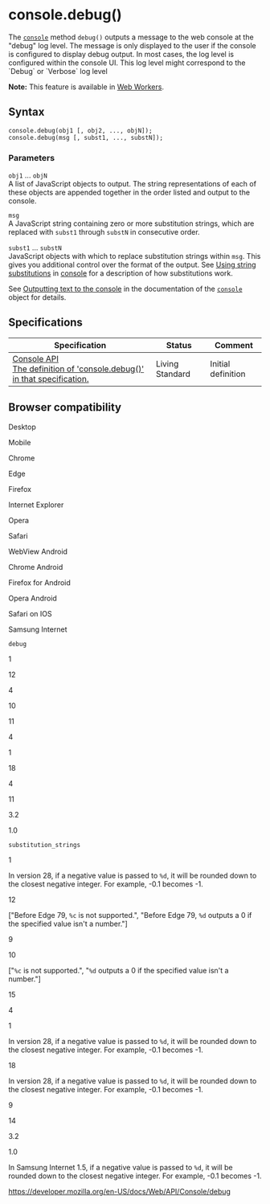 # console.debug()

The [`console`](../console) method `debug()` outputs a message to the web console at the "debug" log level. The message is only displayed to the user if the console is configured to display debug output. In most cases, the log level is configured within the console UI. This log level might correspond to the \`Debug\` or \`Verbose\` log level

**Note:** This feature is available in [Web Workers](../web_workers_api).

## Syntax

    console.debug(obj1 [, obj2, ..., objN]);
    console.debug(msg [, subst1, ..., substN]);

### Parameters

`obj1` ... `objN`  
A list of JavaScript objects to output. The string representations of each of these objects are appended together in the order listed and output to the console.

`msg`  
A JavaScript string containing zero or more substitution strings, which are replaced with `subst1` through `substN` in consecutive order.

`subst1` ... `substN`  
JavaScript objects with which to replace substitution strings within `msg`. This gives you additional control over the format of the output. See [Using string substitutions](../console#using_string_substitutions) in [console](../console) for a description of how substitutions work.

See [Outputting text to the console](../console#outputting_text_to_the_console) in the documentation of the [`console`](../console) object for details.

## Specifications

<table><thead><tr class="header"><th>Specification</th><th>Status</th><th>Comment</th></tr></thead><tbody><tr class="odd"><td><a href="https://console.spec.whatwg.org/#debug">Console API<br />
<span class="small">The definition of 'console.debug()' in that specification.</span></a></td><td><span class="spec-living">Living Standard</span></td><td>Initial definition</td></tr></tbody></table>

## Browser compatibility

Desktop

Mobile

Chrome

Edge

Firefox

Internet Explorer

Opera

Safari

WebView Android

Chrome Android

Firefox for Android

Opera Android

Safari on IOS

Samsung Internet

`debug`

1

12

4

10

11

4

1

18

4

11

3.2

1.0

`substitution_strings`

1

In version 28, if a negative value is passed to `%d`, it will be rounded down to the closest negative integer. For example, -0.1 becomes -1.

12

\["Before Edge 79, `%c` is not supported.", "Before Edge 79, `%d` outputs a 0 if the specified value isn't a number."\]

9

10

\["`%c` is not supported.", "`%d` outputs a 0 if the specified value isn't a number."\]

15

4

1

In version 28, if a negative value is passed to `%d`, it will be rounded down to the closest negative integer. For example, -0.1 becomes -1.

18

In version 28, if a negative value is passed to `%d`, it will be rounded down to the closest negative integer. For example, -0.1 becomes -1.

9

14

3.2

1.0

In Samsung Internet 1.5, if a negative value is passed to `%d`, it will be rounded down to the closest negative integer. For example, -0.1 becomes -1.

<a href="https://developer.mozilla.org/en-US/docs/Web/API/Console/debug" class="_attribution-link">https://developer.mozilla.org/en-US/docs/Web/API/Console/debug</a>
